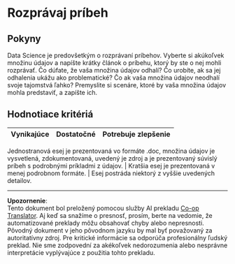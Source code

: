 <!--
CO_OP_TRANSLATOR_METADATA:
{
  "original_hash": "8980d7efd101c82d6d6ffc3458214120",
  "translation_date": "2025-08-26T16:40:18+00:00",
  "source_file": "4-Data-Science-Lifecycle/16-communication/assignment.md",
  "language_code": "sk"
}
-->
# Rozprávaj príbeh

## Pokyny

Data Science je predovšetkým o rozprávaní príbehov. Vyberte si akúkoľvek množinu údajov a napíšte krátky článok o príbehu, ktorý by ste o nej mohli rozprávať. Čo dúfate, že vaša množina údajov odhalí? Čo urobíte, ak sa jej odhalenia ukážu ako problematické? Čo ak vaša množina údajov neodhalí svoje tajomstvá ľahko? Premyslite si scenáre, ktoré by vaša množina údajov mohla predstaviť, a zapíšte ich.

## Hodnotiace kritériá

Vynikajúce | Dostatočné | Potrebuje zlepšenie
--- | --- | --- |

Jednostranová esej je prezentovaná vo formáte .doc, množina údajov je vysvetlená, zdokumentovaná, uvedený je zdroj a je prezentovaný súvislý príbeh s podrobnými príkladmi z údajov. | Kratšia esej je prezentovaná v menej podrobnom formáte. | Esej postráda niektorý z vyššie uvedených detailov.

---

**Upozornenie**:  
Tento dokument bol preložený pomocou služby AI prekladu [Co-op Translator](https://github.com/Azure/co-op-translator). Aj keď sa snažíme o presnosť, prosím, berte na vedomie, že automatizované preklady môžu obsahovať chyby alebo nepresnosti. Pôvodný dokument v jeho pôvodnom jazyku by mal byť považovaný za autoritatívny zdroj. Pre kritické informácie sa odporúča profesionálny ľudský preklad. Nie sme zodpovední za akékoľvek nedorozumenia alebo nesprávne interpretácie vyplývajúce z použitia tohto prekladu.